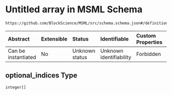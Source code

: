 # Untitled array in MSML Schema

```txt
https://github.com/BlockScience/MSML/src/schema.schema.json#/definitions/Wiring/properties/optional_indices
```



| Abstract            | Extensible | Status         | Identifiable            | Custom Properties | Additional Properties | Access Restrictions | Defined In                                                                  |
| :------------------ | :--------- | :------------- | :---------------------- | :---------------- | :-------------------- | :------------------ | :-------------------------------------------------------------------------- |
| Can be instantiated | No         | Unknown status | Unknown identifiability | Forbidden         | Allowed               | none                | [schema.schema.json\*](../../out/schema.schema.json "open original schema") |

## optional\_indices Type

`integer[]`
